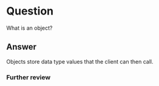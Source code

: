 # Question
What is an object?
## Answer
Objects store data type values  that the client can then call.
### Further review
